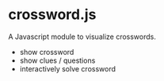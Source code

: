 # crossword.js

A Javascript module to visualize crosswords. 

- show crossword
- show clues / questions
- interactively solve crossword


